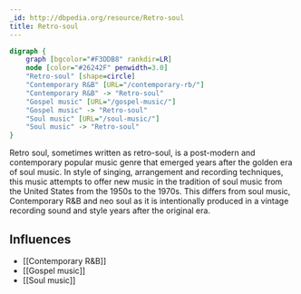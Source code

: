 ```yaml
---
_id: http://dbpedia.org/resource/Retro-soul
title: Retro-soul
---
```


```dot
digraph {
	graph [bgcolor="#F3DDB8" rankdir=LR]
	node [color="#26242F" penwidth=3.0]
	"Retro-soul" [shape=circle]
	"Contemporary R&B" [URL="/contemporary-rb/"]
	"Contemporary R&B" -> "Retro-soul"
	"Gospel music" [URL="/gospel-music/"]
	"Gospel music" -> "Retro-soul"
	"Soul music" [URL="/soul-music/"]
	"Soul music" -> "Retro-soul"
}
```

Retro soul, sometimes written as retro-soul, is a post-modern and contemporary popular music genre that emerged years after the golden era of soul music. In style of singing, arrangement and recording techniques, this music attempts to offer new music in the tradition of soul music from the United States from the 1950s to the 1970s. This differs from soul music, Contemporary R&B and neo soul as it is intentionally produced in a vintage recording sound and style years after the original era.

## Influences
- [[Contemporary R&B]]
- [[Gospel music]]
- [[Soul music]]
